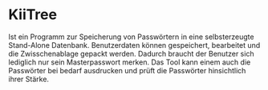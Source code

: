 # KiiTree

Ist ein Programm zur Speicherung von Passwörtern in eine selbsterzeugte Stand-Alone Datenbank.
Benutzerdaten können gespeichert, bearbeitet und die Zwisschenablage gepackt werden. 
Dadurch braucht der Benutzer sich lediglich nur sein Masterpasswort merken. Das Tool kann einem auch die Passwörter bei bedarf ausdrucken
und prüft die Passwörter hinsichtlich ihrer Stärke.
